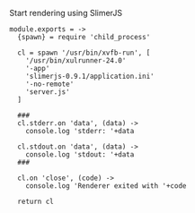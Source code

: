 Start rendering using SlimerJS

    module.exports = ->
      {spawn} = require 'child_process'

      cl = spawn '/usr/bin/xvfb-run', [
        '/usr/bin/xulrunner-24.0'
        '-app'
        'slimerjs-0.9.1/application.ini'
        '-no-remote'
        'server.js'
      ]

      ###
      cl.stderr.on 'data', (data) ->
        console.log 'stderr: '+data

      cl.stdout.on 'data', (data) ->
        console.log 'stdout: '+data
      ###

      cl.on 'close', (code) ->
        console.log 'Renderer exited with '+code

      return cl
